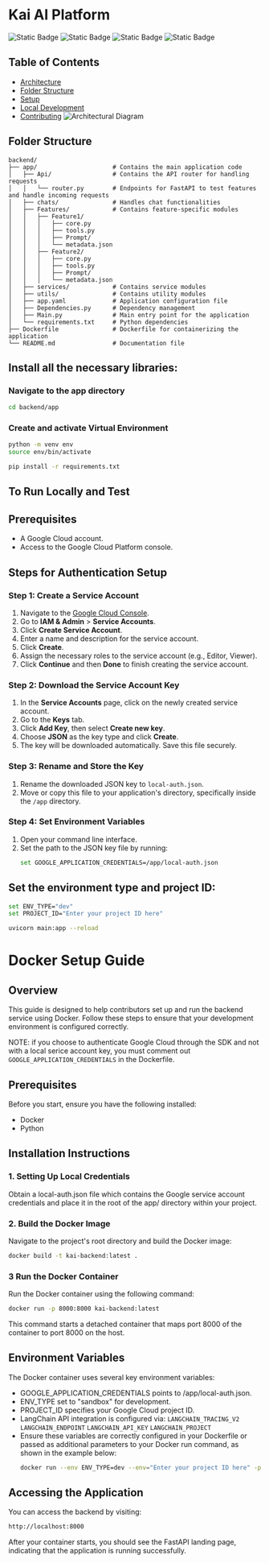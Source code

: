 # Kai AI Platform
![Static Badge](https://img.shields.io/badge/v3.10.12-blue?logo=python&logoColor=yellow&labelColor=gray)
![Static Badge](https://img.shields.io/badge/Gemini%201.0-blue?logo=googlegemini&logoColor=blue&labelColor=gray)
![Static Badge](https://img.shields.io/badge/Vertex%20AI-blue?logo=googlecloud&logoColor=white&labelColor=gray)
![Static Badge](https://img.shields.io/badge/FastAPI-blue?logo=fastapi&logoColor=white&labelColor=gray)


## Table of Contents

- [Architecture](#Architecture)
- [Folder Structure](#folder-structure)
- [Setup](#Setup)
- [Local Development](#local-development)
- [Contributing](#Contributing)
![Architectural Diagram](diagram.png)

## Folder Structure
```plaintext
backend/
├── app/                     # Contains the main application code
│   ├── Api/                 # Contains the API router for handling requests
│   │   └── router.py        # Endpoints for FastAPI to test features and handle incoming requests
│   ├── chats/               # Handles chat functionalities
│   ├── Features/            # Contains feature-specific modules
│   │   ├── Feature1/
│   │   │   ├── core.py
│   │   │   ├── tools.py
│   │   │   ├── Prompt/
│   │   │   └── metadata.json
│   │   ├── Feature2/
│   │   │   ├── core.py
│   │   │   ├── tools.py
│   │   │   ├── Prompt/
│   │   │   └── metadata.json
│   ├── services/            # Contains service modules
│   ├── utils/               # Contains utility modules
│   ├── app.yaml             # Application configuration file
│   ├── Dependencies.py      # Dependency management
│   ├── Main.py              # Main entry point for the application
│   └── requirements.txt     # Python dependencies
├── Dockerfile               # Dockerfile for containerizing the application
└── README.md                # Documentation file
```
## Install all the necessary libraries:

### Navigate to the app directory
```bash
cd backend/app
```

### Create and activate Virtual Environment
```bash
python -m venv env
source env/bin/activate
```

```bash
pip install -r requirements.txt
```
## To Run Locally and Test 

## Prerequisites

- A Google Cloud account.
- Access to the Google Cloud Platform console.

## Steps for Authentication Setup

### Step 1: Create a Service Account

1. Navigate to the [Google Cloud Console](https://console.cloud.google.com/).
2. Go to **IAM & Admin** > **Service Accounts**.
3. Click **Create Service Account**.
4. Enter a name and description for the service account.
5. Click **Create**.
6. Assign the necessary roles to the service account (e.g., Editor, Viewer).
7. Click **Continue** and then **Done** to finish creating the service account.

### Step 2: Download the Service Account Key

1. In the **Service Accounts** page, click on the newly created service account.
2. Go to the **Keys** tab.
3. Click **Add Key**, then select **Create new key**.
4. Choose **JSON** as the key type and click **Create**.
5. The key will be downloaded automatically. Save this file securely.

### Step 3: Rename and Store the Key

1. Rename the downloaded JSON key to `local-auth.json`.
2. Move or copy this file to your application's directory, specifically inside the `/app` directory.

### Step 4: Set Environment Variables

1. Open your command line interface.
2. Set the path to the JSON key file by running:
   ```bash
   set GOOGLE_APPLICATION_CREDENTIALS=/app/local-auth.json
   ```
## Set the environment type and project ID:


```bash
set ENV_TYPE="dev"
set PROJECT_ID="Enter your project ID here"
```

```bash
uvicorn main:app --reload
```



# Docker Setup Guide

## Overview

This guide is designed to help contributors set up and run the backend service using Docker. Follow these steps to ensure that your development environment is configured correctly.

NOTE: if you choose to authenticate Google Cloud through the SDK and not with a local serice account key, you must comment out `GOOGLE_APPLICATION_CREDENTIALS` in the Dockerfile.

## Prerequisites

Before you start, ensure you have the following installed:
- Docker
- Python


## Installation Instructions

### 1. Setting Up Local Credentials
Obtain a local-auth.json file which contains the Google service account credentials and place it in the root of the app/ directory within your project.

### 2. Build the Docker Image
Navigate to the project's root directory and build the Docker image:
``` Bash
docker build -t kai-backend:latest .
```
### 3 Run the Docker Container

Run the Docker container using the following command:
``` bash
docker run -p 8000:8000 kai-backend:latest
```
This command starts a detached container that maps port 8000 of the container to port 8000 on the host.

## Environment Variables
The Docker container uses several key environment variables:

-  GOOGLE_APPLICATION_CREDENTIALS points to /app/local-auth.json.
-  ENV_TYPE set to "sandbox" for development.
- PROJECT_ID specifies your Google Cloud project ID.
- LangChain API integration is configured via:
`LANGCHAIN_TRACING_V2`
`LANGCHAIN_ENDPOINT`
`LANGCHAIN_API_KEY`
`LANGCHAIN_PROJECT`
- Ensure these variables are correctly configured in your Dockerfile or passed as additional parameters to your Docker run command, as shown in the example below:
  ```bash
  docker run --env ENV_TYPE=dev --env="Enter your project ID here" -p 8000:8000 kai-backend:latest 
  ```

## Accessing the Application
You can access the backend by visiting:
```Bash
http://localhost:8000
```

After your container starts, you should see the FastAPI landing page, indicating that the application is running successfully.